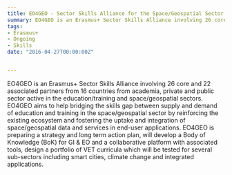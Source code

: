 ```yaml
---
title: EO4GEO - Sector Skills Alliance for the Space/Geospatial Sector
summary: EO4GEO is an Erasmus+ Sector Skills Alliance involving 26 core and 22 associated partners from 16 countries from academia, private and public sector active in the education/training and space/geospatial sectors. EO4GEO aims to help bridging the skills gap between supply and demand of education and training in the space/geospatial sector by reinforcing the existing ecosystem and fostering the uptake and integration of space/geospatial data and services in end-user applications. EO4GEO is preparing a strategy and long term action plan, will develop a Body of Knowledge (BoK) for GI & EO and a collaborative platform with associated tools, design a portfolio of VET curricula which will be tested for several sub-sectors including smart cities, climate change and integrated applications.
tags:
- Erasmus+
- Ongoing
- Skills
date: "2016-04-27T00:00:00Z"


---
```


EO4GEO is an Erasmus+ Sector Skills Alliance involving 26 core and 22 associated partners from 16 countries from academia, private and public sector active in the education/training and space/geospatial sectors. EO4GEO aims to help bridging the skills gap between supply and demand of education and training in the space/geospatial sector by reinforcing the existing ecosystem and fostering the uptake and integration of space/geospatial data and services in end-user applications. EO4GEO is preparing a strategy and long term action plan, will develop a Body of Knowledge (BoK) for GI & EO and a collaborative platform with associated tools, design a portfolio of VET curricula which will be tested for several sub-sectors including smart cities, climate change and integrated applications. 

